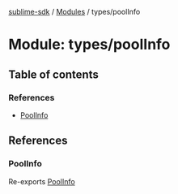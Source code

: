 [sublime-sdk](../README.md) / [Modules](../modules.md) / types/poolInfo

# Module: types/poolInfo

## Table of contents

### References

- [PoolInfo](types_poolInfo.md#poolinfo)

## References

### PoolInfo

Re-exports [PoolInfo](../interfaces/types_poolInfo.PoolInfo.md)
